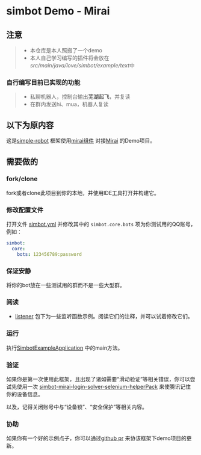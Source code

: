 <!--
 * @Author: your name
 * @Date: 2021-07-27 21:29:18
 * @LastEditTime: 2021-07-27 21:40:16
 * @LastEditors: Please set LastEditors
 * @Description: In User Settings Edit
 * @FilePath: \MarkDown\Emma.md
-->
# simbot Demo - Mirai

## 注意
>- 本仓库是本人照搬了一个demo
>- 本人自己学习编写的插件将会放在*src/main/java/love/simbot/example/text*中

### 自行编写目前已实现的功能
>- 私聊机器人，控制台输出**芜湖起飞**，并复读
>- 在群内发送hi、mua，机器人复读


## 以下为原内容
这是[simple-robot](https://github.com/ForteScarlet/simpler-robot) 框架使用[mirai组件](https://github.com/ForteScarlet/simpler-robot/tree/dev/component/component-mirai) 对接[Mirai](https://github.com/mamoe/mirai) 的Demo项目。

## 需要做的
### fork/clone
fork或者clone此项目到你的本地，并使用IDE工具打开并构建它。

### 修改配置文件
打开文件 [simbot.yml](src/main/resources/simbot.yml) 并修改其中的 `simbot.core.bots` 项为你测试用的QQ账号，例如：
```yaml
simbot: 
  core:
    bots: 123456789:password 
```

### 保证安静
将你的bot放在一些测试用的群而不是一些大型群。 

### 阅读
- [listener](src/main/java/love/simbot/example/listener) 包下为一些监听函数示例。阅读它们的注释，并可以试着修改它们。

### 运行
执行[SimbotExampleApplication](src/main/java/love/simbot/example/SimbotExampleApplication.java) 中的main方法。

### 验证
如果你是第一次使用此框架，且出现了诸如需要“滑动验证”等相关错误，你可以尝试先使用一次 [simbot-mirai-login-solver-selenium-helperPack](https://github.com/simple-robot/simbot-mirai-login-solver-selenium-helperPack) 来使腾讯记住你的设备信息。

以及，记得关闭账号中与“设备锁”、“安全保护”等相关内容。

### 协助
如果你有一个好的示例点子，你可以通过[github pr](https://github.com/simple-robot/simbot-mirai-demo/pulls) 来协该框架下demo项目的更新。

